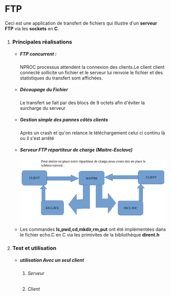 # FTP
Ceci est une application de transfert de fichiers qui illustre d'un **serveur FTP** via les **sockets** en **C**.


<ol>
  <li><h3>Principales réalisations</h3>
    <ul>
      <li><h5>FTP concurrent :</h5>
          NPROC processus attendent la connexion des clients.Le client client connecté sollicite un fichier et le serveur lui renvoie le fichier et des statistiques du transfert sont affichées.
      </li>
      <li><h5>Découpage du Fichier</h5>
        Le transfert se fait par des blocs de 9 octets afin d'éviter la surcharge du serveur
      </li>
      <li><h5>Gestion simple des pannes côtés clients</h5>
        Après un crash et qu'on relance le téléchargement celui ci continu là ou il s'est arrêté
      </li>
      <li><h5>Serveur FTP répartiteur de charge (Maitre-Esclave)</h5>
          <img  weight="20" heigth="20" src="https://github.com/bahmine/FTP/blob/main/repartition.png">
      </li>
      <li> Les commandes <b>ls,pwd,cd,mkdir,rm,put</b> ont été implémentées dans le fichier echo.C en C via les primivites de la bibliothèque <b>dirent.h</b>
      </li>
    </ul>
  </li>
  <li><h3>Test et utilisation</h3>
      <ul>
        <li><h5>utilisation Avec un seul client</h5>
          <ol>
            <li><h6>Serveur</h6></li>
            <li><h6>Client</h6></li>
          </ol>
        </li>
      </ul>
  </li>
</ol>
